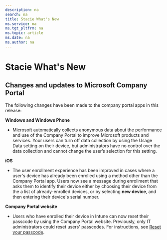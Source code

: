 ```yaml
---
description: na
search: na
title: Stacie What's New
ms.service: na
ms.tgt_pltfrm: na
ms.topic: article
ms.date: na
ms.author: na
---
```

# Stacie What's New

## Changes and updates to Microsoft Company Portal
The following changes have been made to the company portal apps in this release:

**Windows and Windows Phone**

- Microsoft automatically collects anonymous data about the performance and use of the Company Portal to improve Microsoft products and services. Your users can turn off data collection by using the Usage Data setting on their device, but administrators have no control over the data collection and cannot change the user’s selection for this setting.

**iOS**

- The user  enrollment experience has been improved in cases where a user's device has already been enrolled using a method other than the Company Portal app. Users now see a message during enrollment that asks them to identify their device either by choosing their device from the a list of already-enrolled devices, or by selecting **new device**, and then entering their device's serial number.

**Company Portal website**

- Users who have enrolled their device in Intune can now reset their passcode by using the Company Portal website. Previously, only IT administrators could reset users' passcodes. For instructions, see [Reset your passcode](https://technet.microsoft.com/library/mt590895.aspx).

